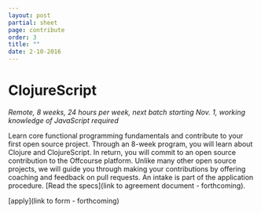 ```yaml
---
layout: post
partial: sheet
page: contribute
order: 3
title: ""
date: 2-10-2016
---
```

# ClojureScript

*Remote, 8 weeks, 24 hours per week, next batch starting Nov. 1, working knowledge of JavaScript required*

Learn core functional programming fundamentals and contribute to your first open source project. Through an 8-week program, you will learn about Clojure and ClojureScript. In return, you will commit to an open source contribution to the Offcourse platform. Unlike many other open source projects, we will guide you through making your contributions by offering coaching and feedback on pull requests. An intake is part of the application procedure. [Read the specs](link to agreement document - forthcoming).

[apply](link to form - forthcoming)
